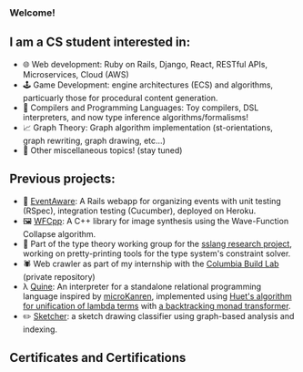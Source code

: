 ### Welcome!

## I am a CS student interested in:

- 🌐 Web development: Ruby on Rails, Django, React, RESTful APIs, Microservices, Cloud (AWS)
- 🕹️ Game Development: engine architectures (ECS) and algorithms, particuarly those for procedural content generation.
- 🐫 Compilers and Programming Languages: Toy compilers, DSL interpreters, and now type inference algorithms/formalisms!
- 📈 Graph Theory: Graph algorithm implementation (st-orientations, graph rewriting, graph drawing, etc...)
- 🚧 Other miscellaneous topics! (stay tuned)

<!--
## Current projects:
-->

## Previous projects:
- 💎 [EventAware](https://github.com/jar2333/EventAware): A Rails webapp for organizing events with unit testing (RSpec), integration testing (Cucumber), deployed on Heroku.
- 🖼️ [WFCpp](https://github.com/jar2333/WFCpp): A C++ library for image synthesis using the Wave-Function Collapse algorithm.
- 🐫 Part of the type theory working group for the [sslang research project](https://github.com/ssm-lang/sslang), working on pretty-printing tools for the type system's constraint solver.
- 🕷️ Web crawler as part of my internship with the [Columbia Build Lab](https://www.columbiabuildlab.com/) (private repository)
- λ  [Quine](https://github.com/jar2333/quine): An interpreter for a standalone relational programming language inspired by [microKanren](https://doi.org/10.1145/2989225.2989230), implemented using [Huet's algorithm for unification of lambda terms](https://www21.in.tum.de/teaching/sar/SS20/5.pdf) with [a backtracking monad transformer](https://doi.org/10.1145/1090189.1086390).
- ✏️ [Sketcher](https://github.com/jar2333/sketcher): a sketch drawing classifier using graph-based analysis and indexing.
<!--
- 💎 [Bindings for the Open Dynamics Engine library in mruby](https://github.com/jar2333/mruby-ode)
-->

## Certificates and Certifications

<div data-iframe-width="150" data-iframe-height="270" data-share-badge-id="4a1e900a-4cc0-43eb-b1df-2f7d54c45bea" data-share-badge-host="https://www.credly.com"></div><script type="text/javascript" async src="//cdn.credly.com/assets/utilities/embed.js"></script>

<!--
**jar2333/jar2333** is a ✨ _special_ ✨ repository because its `README.md` (this file) appears on your GitHub profile.

Here are some ideas to get you started:

- 🔭 I’m currently working on ...
- 🌱 I’m currently learning ...
- 👯 I’m looking to collaborate on ...
- 🤔 I’m looking for help with ...
- 💬 Ask me about ...
- 📫 How to reach me: ...
- 😄 Pronouns: ...
- ⚡ Fun fact: ...
-->
